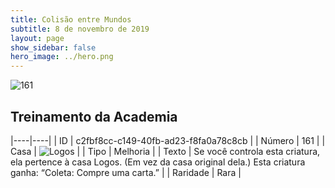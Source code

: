 ```yaml
---
title: Colisão entre Mundos
subtitle: 8 de novembro de 2019
layout: page
show_sidebar: false
hero_image: ../hero.png
---
```


![161](https://cdn.keyforgegame.com/media/card_front/pt/452_161_QCWJF3FQCM8X_pt.png)

## Treinamento da Academia

|----|----|
| ID | c2fbf8cc-c149-40fb-ad23-f8fa0a78c8cb |
| Número | 161 |
| Casa | ![Logos](https://archonarcana.com/images/thumb/c/ce/Logos.png/22px-Logos.png "Logos") |
| Tipo | Melhoria |
| Texto | Se você controla esta criatura, ela pertence à casa Logos. (Em vez da casa original dela.) Esta criatura ganha: “Coleta: Compre uma carta.” |
| Raridade | Rara |
